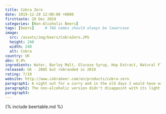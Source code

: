 ```yaml
---
title: Cobra Zero
date: 2019-12-28 12:00:00 +0000
firsttaste: 28 Dec 2019
categories: [Non-Alcoholic Beers]
tags: [beers]     # TAG names should always be lowercase
image:
  src: /assets/img/beers/CobraZero.JPG
  height: 240
  width: 240
  alt: Cobra
country: UK
abv: 0.0%
ingredients: Water, Barley Malt, Glucose Syrup, Hop Extract, Natural Flavouring, Acidifier, Citric Acid.
released: UK - 2005 but rebranded in 2019
rating: 7/10
website: http://www.cobrabeer.com/en/products/cobra-zero
paragraph1: A night out for a curry and in the old days I would have washed it down with a nice pint of Cobra, but for the first time in a curry house they had Cobra Zero.
paragraph2: The non-alcoholic version didn't disappoint with its light, smooth and crisp taste it was a perfect match to go with a curry.
paragraph3: 
---
```

{% include beertable.md %}
